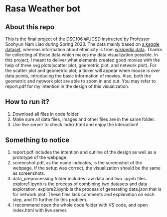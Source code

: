 # Rasa Weather bot
## About this repo
This is the final project of the DSC106 @UCSD instructed by Professor Soohyun Nam Liao during Spring 2023. The data mainly based on [a kaggle dataset](https://www.kaggle.com/datasets/thedevastator/rotten-tomatoes-top-movies-ratings-and-technical), whereas information about ethinicity is from [wikipedia data](https://www.kaggle.com/datasets/jrobischon/wikipedia-movie-plots). Thanks for collecting of those data which makes my data visualization possible. In this project, I meant to deliver what elements created good movies with the help of three svg plots(scatter plot, goemetric plot, and network plot). For the scatter plot and geometric plot, a ticker will appear when mouse is over data points, introducing the basic information of movies. Also, both the geometric and network plot are able to zoom in and out. You may refer to report.pdf for my intention in the design of this visualization.

## How to run it?
1. Download all files in code folder.
2. Make sure all data files, images and other files are in the same folder.
3. Use live server to check index.html and enjoy the interaction!

## Something to notice
1. report.pdf includes the intention and outline of the design as well as a prototype of the webpage.
2. screenshot.pdf, as the name indicates, is the screenshot of the webpage. If the setup was correct, the visualization should be the same as screenshots.
3. data_preprocessing folder includes raw data and two .ipynb files. explore1.ipynb is the process of combining two datasets and data exploration. explore2.ipynb is the process of generating data.json that is for network plot. These files lack comments and explanation on each step, and I'll further fix this problem.
4. I recommend open the whole code folder with VS code, and open index.html with live server.

